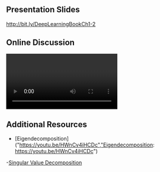 
## Presentation Slides

http://bit.ly/DeepLearningBookCh1-2﻿


## Online Discussion

<VIDEO>https://youtu.be/IinSdnnEDpc</VIDEO>


## Additional Resources

- [Eigendecomposition]("https://youtu.be/HWnCv4iHCDc","Eigendecomposition: https://youtu.be/HWnCv4iHCDc")


-[Singular Value Decomposition](https://youtu.be/LeHtQmIOERo)